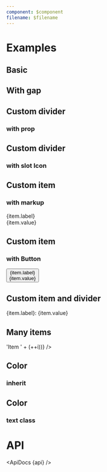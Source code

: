 ```yaml
---
component: $component
filename: $filename
---
```


<script lang="ts">
  import { mdiArrowRight } from '@mdi/js';

  import api from '$lib/components/Breadcrumb.svelte?raw&sveld';
  import ApiDocs from '$lib/components/ApiDocs.svelte';

  import Breadcrumb from '$lib/components/Breadcrumb.svelte';
  import Button from '$lib/components/Button.svelte';
  import DividerDot from '$lib/components/DividerDot.svelte';
  import Icon from '$lib/components/Icon.svelte';
  import Preview from '$lib/components/Preview.svelte';

  let items = ['First', 'Second', 'Third'];

  let labeledItems = [
    { label: 'First', value: 'One' },
    { label: 'Second', value: 'Two' },
    { label: 'Third', value: 'Three' },
  ];
</script>

# Examples

## Basic

<Preview>
  <Breadcrumb {items} />
</Preview>

## With gap

<Preview>
  <Breadcrumb {items} class="gap-1" />
</Preview>

## Custom divider

### with prop

<Preview>
  <Breadcrumb {items} divider="\" class="gap-2" />
</Preview>

## Custom divider

### with slot Icon

<Preview>
  <Breadcrumb {items} class="gap-2">
    <Icon slot="divider" path={mdiArrowRight} class="text-black/25" />
  </Breadcrumb>
</Preview>

## Custom item

### with markup

<Preview>
  <Breadcrumb items={labeledItems} class="gap-2">
    <span slot="item" let:item>
      <div class="text-black/50 text-xs uppercase">{item.label}</div>
      <div>{item.value}</div>
    </span>
  </Breadcrumb>
</Preview>

## Custom item

### with Button

<Preview>
  <Breadcrumb items={labeledItems}>
    <Button slot="item" let:item>
      <div class="text-black/50 text-xs uppercase">{item.label}</div>
      <div>{item.value}</div>
    </Button>
  </Breadcrumb>
</Preview>

## Custom item and divider

<Preview>
  <Breadcrumb items={labeledItems} class="gap-2">
    <span slot="item" let:item>
      <span class="text-black/50 text-sm font-extrabold">{item.label}:</span>
      <span class="text-black/50 text-sm">{item.value}</span>
    </span>
    <DividerDot slot="divider" class="text-black/50" />
  </Breadcrumb>
</Preview>

## Many items

<Preview>
  <Breadcrumb items={Array.from({ length: 20 }).map((_, i) => 'Item ' + (++i))} />
</Preview>

## Color

### inherit

<Preview>
  <div class="bg-black text-white p-2 rounded">
    <Breadcrumb {items} />
  </div>
</Preview>

## Color

### text class

<Preview>
  <Breadcrumb {items} class="text-blue-500" />
</Preview>

# API

<ApiDocs {api} />
